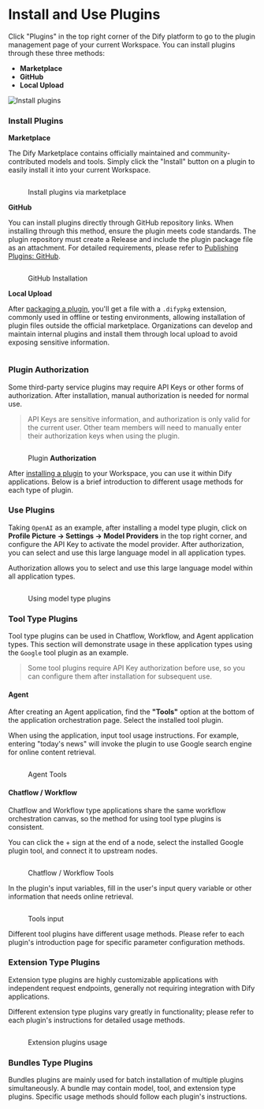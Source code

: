 # Install and Use Plugins

Click "Plugins" in the top right corner of the Dify platform to go to the plugin management page of your current Workspace. You can install plugins through these three methods:

* **Marketplace**
* **GitHub**
* **Local Upload**

![Install plugins](https://assets-docs.dify.ai/2024/12/41cdde928c3898a04c6d70cd0543ae4d.png)

### Install Plugins

**Marketplace**

The Dify Marketplace contains officially maintained and community-contributed models and tools. Simply click the "Install" button on a plugin to easily install it into your current Workspace.

<figure><img src="https://assets-docs.dify.ai/2024/12/3c19e702158e09941d5783f8dfafd941.png" alt=""><figcaption><p>Install plugins via marketplace</p></figcaption></figure>

**GitHub**

You can install plugins directly through GitHub repository links. When installing through this method, ensure the plugin meets code standards. The plugin repository must create a Release and include the plugin package file as an attachment. For detailed requirements, please refer to [Publishing Plugins: GitHub](../publish-plugins/).

<figure><img src="https://assets-docs.dify.ai/2024/12/3c2612349c67e6898a1f33a7cc320468.png" alt=""><figcaption><p>GitHub Installation</p></figcaption></figure>

**Local Upload**

After [packaging a plugin](../publish-plugins/package-and-publish-plugin-file.md), you'll get a file with a `.difypkg` extension, commonly used in offline or testing environments, allowing installation of plugin files outside the official marketplace. Organizations can develop and maintain internal plugins and install them through local upload to avoid exposing sensitive information.

<figure><img src="https://assets-docs.dify.ai/2024/12/8c31c4025a070f23455799f942b91a57.png" alt=""><figcaption></figcaption></figure>

### **Plugin Authorization**

Some third-party service plugins may require API Keys or other forms of authorization. After installation, manual authorization is needed for normal use.

> API Keys are sensitive information, and authorization is only valid for the current user. Other team members will need to manually enter their authorization keys when using the plugin.

<figure><img src="https://assets-docs.dify.ai/2024/11/972de4c9fa00f792a1ab734b080aafdc.png" alt=""><figcaption><p>Plugin <strong>Authorization</strong></p></figcaption></figure>

After [installing a plugin](install-and-use-plugins.md) to your Workspace, you can use it within Dify applications. Below is a brief introduction to different usage methods for each type of plugin.

### **Use Plugins**

Taking `OpenAI` as an example, after installing a model type plugin, click on **Profile Picture → Settings → Model Providers** in the top right corner, and configure the API Key to activate the model provider. After authorization, you can select and use this large language model in all application types.

Authorization allows you to select and use this large language model within all application types.

<figure><img src="https://assets-docs.dify.ai/2024/12/4a38b1ea534ca68515839c518c250d2f.png" alt=""><figcaption><p>Using model type plugins</p></figcaption></figure>

### **Tool Type Plugins**

Tool type plugins can be used in Chatflow, Workflow, and Agent application types. This section will demonstrate usage in these application types using the `Google` tool plugin as an example.

> Some tool plugins require API Key authorization before use, so you can configure them after installation for subsequent use.

#### **Agent**

After creating an Agent application, find the **"Tools"** option at the bottom of the application orchestration page. Select the installed tool plugin.

When using the application, input tool usage instructions. For example, entering "today's news" will invoke the plugin to use Google search engine for online content retrieval.

<figure><img src="https://assets-docs.dify.ai/2024/12/78f833811cb0c3d5cbbb1a941cffc769.png" alt=""><figcaption><p>Agent Tools</p></figcaption></figure>

#### **Chatflow / Workflow**

Chatflow and Workflow type applications share the same workflow orchestration canvas, so the method for using tool type plugins is consistent.

You can click the + sign at the end of a node, select the installed Google plugin tool, and connect it to upstream nodes.

<figure><img src="https://assets-docs.dify.ai/2024/12/7e7bcf1f9e3acf72c6917ea9de4e4613.png" alt=""><figcaption><p>Chatflow / Workflow Tools</p></figcaption></figure>

In the plugin's input variables, fill in the user's input query variable or other information that needs online retrieval.

<figure><img src="https://assets-docs.dify.ai/2024/12/a67c4cffd8fdf33297d462b2e6d01d27.png" alt=""><figcaption><p>Tools input</p></figcaption></figure>

Different tool plugins have different usage methods. Please refer to each plugin's introduction page for specific parameter configuration methods.

### **Extension Type Plugins**

Extension type plugins are highly customizable applications with independent request endpoints, generally not requiring integration with Dify applications.

Different extension type plugins vary greatly in functionality; please refer to each plugin's instructions for detailed usage methods.

<figure><img src="https://assets-docs.dify.ai/2024/12/d12c7d40f2a20ebae1d4a441e46689a7.png" alt=""><figcaption><p>Extension plugins usage</p></figcaption></figure>

### **Bundles Type Plugins**

Bundles plugins are mainly used for batch installation of multiple plugins simultaneously. A bundle may contain model, tool, and extension type plugins. Specific usage methods should follow each plugin's instructions.

